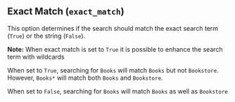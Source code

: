 ## Exact Match (`exact_match`)

This option determines if the search should match the exact search term (`True`) or the string (`False`). 

**Note:** When exact match is set to `True` it is possible to enhance the search term with wildcards

When set to `True`, searching for `Books` will match `Books` but not `Bookstore`. However, `Books*` will match both `Books` and `Bookstore`. 

When set to `False`, searching for `Books` will match `Books` as well as `Bookstore`
